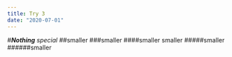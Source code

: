 ```yaml
---
title: Try 3
date: "2020-07-01"
---
```


#**_Nothing_** _special_
##smaller
###smaller
####smaller
smaller
#####smaller
######smaller
